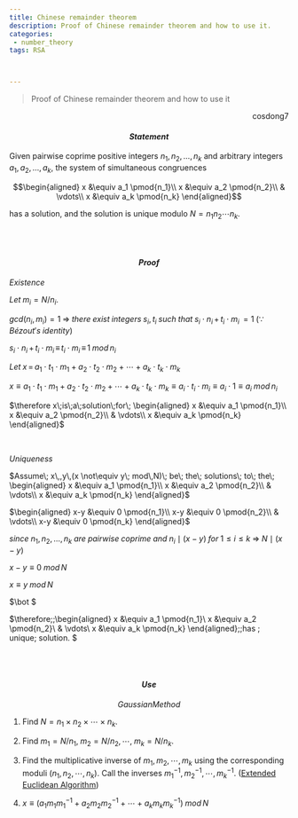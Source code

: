 ```yaml
---
title: Chinese remainder theorem
description: Proof of Chinese remainder theorem and how to use it.
categories:
 - number_theory
tags: RSA



---
```


> Proof of Chinese remainder theorem and how to use it

<div style="text-align: right"> cosdong7 </div>



<center><h4><em>Statement</em></h4></center>

Given pairwise coprime positive integers $n_1, n_2, \ldots, n_k$ and arbitrary integers $a_1, a_2, \ldots, a_k$, the system of simultaneous congruences 

$$\begin{aligned} x &\equiv a_1 \pmod{n_1}\\ x &\equiv a_2 \pmod{n_2}\\ & \vdots\\ x &\equiv a_k \pmod{n_k} \end{aligned}$$

has a solution, and the solution is unique modulo $N = n_1n_2\cdots n_k$.



<br>

<br>

<center><h4><em>Proof</em></h4></center>

$Existence$



$Let\; m_{i} = N/n_{i}.$ 

$gcd(n_{i}, m_{i}) = 1\;\Rightarrow\;there\; exist\;integers\;  s_{i},\,t_{i}\;such\;that\; s_{i}\cdot n_{i}\,+\, t_{i}\cdot m_{i}\, = 1\;(\because\, Bézout's\; identity)$

$s_{i}\cdot n_{i}\,+\, t_{i}\cdot m_{i}\, \equiv\, t_{i}\cdot m_{i}\, \equiv\, 1\; mod\,n_{i}$

$Let\; x\, =\, a_{1}\cdot t_{1}\cdot m_{1}+a_{2}\cdot t_{2}\cdot m_{2}+⋯+a_{k}\cdot t_{k}\cdot m_{k}$

$x\equiv a_{1}\cdot t_{1}\cdot m_{1}+a_{2}\cdot t_{2}\cdot m_{2}+⋯+a_{k}\cdot t_{k}\cdot m_{k} \equiv  a_{i}\cdot t_{i}\cdot m_{i} \equiv a_{i}\cdot 1 \equiv a_{i} \; mod\,n_{i}$

$\therefore x\;is\;a\;solution\;for\; \begin{aligned} x &\equiv a_1 \pmod{n_1}\\ x &\equiv a_2 \pmod{n_2}\\ & \vdots\\ x &\equiv a_k \pmod{n_k} \end{aligned}$



<br>



$Uniqueness$

$Assume\; x\,,y\,(x \not\equiv y\; mod\,N)\; be\; the\; solutions\; to\; the\; \begin{aligned} x &\equiv a_1 \pmod{n_1}\\ x &\equiv a_2 \pmod{n_2}\\ & \vdots\\ x &\equiv a_k \pmod{n_k} \end{aligned}$

$\begin{aligned} x-y &\equiv 0 \pmod{n_1}\\ x-y &\equiv 0 \pmod{n_2}\\ & \vdots\\ x-y &\equiv 0 \pmod{n_k} \end{aligned}$

$since\;n_1, n_2, \ldots, n_k\;are\;pairwise\;coprime\;and\; n_i\mid (x-y)\;for \; 1\leq i \leq k\; \Rightarrow \; N\mid (x-y)$

$x-y\equiv 0\; mod\,N$

$x\equiv y\; mod\,N$

$\bot $

$\therefore\;\;\begin{aligned} x &\equiv a_1 \pmod{n_1}\\ x &\equiv a_2 \pmod{n_2}\\ & \vdots\\ x &\equiv a_k \pmod{n_k} \end{aligned}\;\;has \; unique\; solution. $

<br>

<br>

<center><h4><em>Use</em></h4></center>

$$Gaussian Method$$

1. Find $N = n_1 × n_2 × \cdots × n_k$. 

2. Find $m_1 =N/n_1,\;m_2 =N/n_2,\,\cdots,\;m_k =N/n_k$.

3. Find the multiplicative inverse of $m_1,\, m_2,\, \cdots,\, m_k$ using the corresponding moduli ($n_1,\, n_2 ,\, \cdots,\, n_k$). Call the inverses $m_1^{-1},\, m_2^{-1},\, \cdots,\, m_k^{-1}$. ([Extended Euclidean Algorithm](https://cosdong7.github.io/number_theory/2021/01/29/Extended-Euclidean-Algorithm))
4. $x \equiv (a_1m_1m_1^{-1}+a_2m_2m_2^{-1}+\cdots +a_km_km_k^{-1})\; mod\, N$

